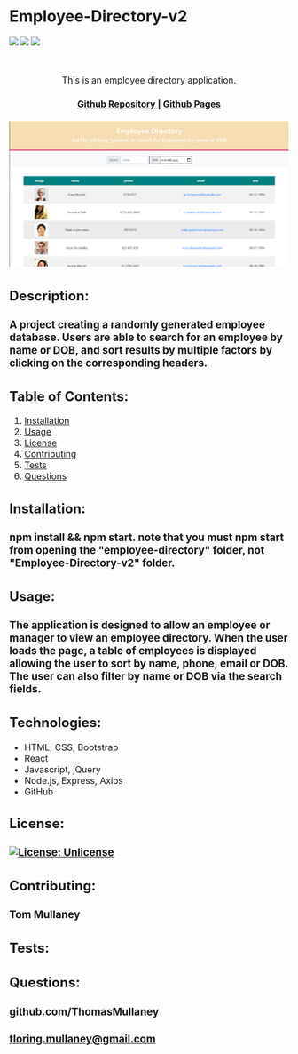 # Employee-Directory-v2

<div>
    <h4>
    </a>
    <a href="https://github.com/ThomasMullaney/Employee-Directory-v2/stargazers"><img src="https://img.shields.io/github/stars/ThomasMullaney/Employee-Directory-v2.svg?style=plasticr"/></a>
    <a href="https://github.com/ThomasMullaney/Employee-Directory-v2/commits/master"><img src="https://img.shields.io/github/last-commit/ThomasMullaney/Employee-Directory-v2.svg?style=plasticr"/></a>
        <a href="https://github.com/ThomasMullaney/Employee-Directory-v2/commits/master"><img src="https://img.shields.io/github/commit-activity/y/ThomasMullaney/Employee-Directory-v2.svg?style=plasticr"/></a>
    </h4>
</div>

<br>
</div>
<p align="center"><font size="3">
This is an employee directory application.</p>
<div align="center"><a name="menu"></a>
  <h4>
    <a href="https://github.com/ThomasMullaney/Employee-Directory-v2">
      Github Repository
    </a>
<span> | </span>
<a href="https://thomasmullaney.github.io/Employee-Directory-v2/">
      Github Pages
    </a>
  </h4>
</div>

![Screenshot of App](img/Capture.PNG)

## Description:
### A project creating a randomly generated employee database. Users are able to search for an employee by name or DOB, and sort results by multiple factors by clicking on the corresponding headers.

## Table of Contents:
     
1. [Installation](#installation)
2. [Usage](#usage)
3. [License](#license)
4. [Contributing](#contributing)
5. [Tests](#tests)
6. [Questions](#questions) 

## Installation: 
### npm install && npm start. note that you must npm start from opening the "employee-directory" folder, not "Employee-Directory-v2" folder.

## Usage:
### The application is designed to allow an employee or manager to view an employee directory. When the user loads the page, a table of employees is displayed allowing the user to sort by name, phone, email or DOB. The user can also filter by name or DOB via the search fields.

## Technologies:
<ul>
<li>HTML, CSS, Bootstrap</li>
<li>React</li>
<li>Javascript, jQuery</li>
<li>Node.js, Express, Axios</li>
<li>GitHub</li>
</ul>

## License:
### [![License: Unlicense](https://img.shields.io/badge/license-Unlicense-blue.svg)](http://unlicense.org/)
    
## Contributing:
### Tom Mullaney

## Tests:
### 

    
## Questions:
### github.com/ThomasMullaney
### tloring.mullaney@gmail.com
    
